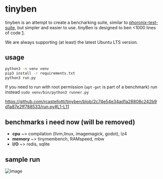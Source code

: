 # tinyben

tinyben is an attempt to create a bencharking suite, similar to [phoronix-test-suite](https://www.phoronix-test-suite.com/), but simpler and easier to use. tinyBen is designed to ben <1000 lines of code [1](https://github.com/geohot/minikeyvalue).

We are always supporting (at least) the latest Ubuntu LTS version.

## usage

```bash
python3 -m venv venv
pip3 install -r requirements.txt
python3 run.py 
```
If you need to run with root permission (`apt-get` is part of a benchmark) run instead `sudo venv/bin/python3 runner.py`

https://github.com/rcastellotti/tinyben/blob/2c74e54e34ad1a28808c242b9d1a87e2ff788533/run.py#L1-L11

## benchmarks i need now (will be removed)

+ __cpu__ ~> compilation (llvm,linux, imagemagick, godot), lz4
+ __memory__ ~> tinymembench, RAMspeed, mbw
+ __I/O__ ~> redis, sqlite


## sample run
![image](https://github.com/rcastellotti/tinyben/assets/43064224/ee953b86-1141-4623-ad2a-ad211f74707d)
